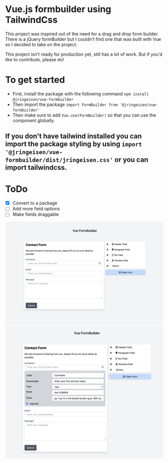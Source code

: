 # Vue.js formbuilder using TailwindCss

This project was inspired out of the need for a drag and drop form builder. There is a jQuery formBuilder but I couldn't find one that was built with Vue so I decided to take on the project.

This project isn't ready for production yet, still has a lot of work. But if you'd like to contribute, please do!

# To get started
- First, install the package with the following command `npm install @jringeisen/vue-formbuilder`
- Then import the package `import FormBuilder from '@jringeisen/vue-formbuilder'`
- Then make sure to add `Vue.use(FormBuilder)` so that you can use the component globally.

## If you don't have tailwind installed you can import the package styling by using `import '@jringeisen/vue-formbuilder/dist/jringeisen.css'` or you can import tailwindcss.

# ToDo
- [X] Convert to a package
- [ ] Add more field options
- [ ] Make fields draggable

<img src="public/images/contact-form.png">
<img src="public/images/edit-contact-form.png">
